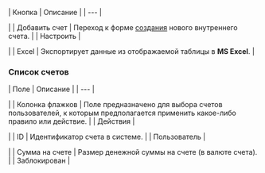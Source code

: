| Кнопка | Описание |
| --- |

|
| Добавить счет | Переход к форме [создания](/user_help/store/sale/user_accounts/sale_account_edit.php) нового внутреннего счета. |
| Настроить |

|
| Excel | Экспортирует данные из отображаемой таблицы в **MS Excel**. |

### Список счетов

| Поле | Описание |
| --- |

|
| Колонка флажков | Поле предназначено для выбора счетов пользователей, к которым предполагается применить какое-либо правило или действие. |
| Действия |

|
| ID | Идентификатор счета в системе. |
| Пользователь |

|
| Сумма на счете | Размер денежной суммы на счете (в валюте счета). |
| Заблокирован |